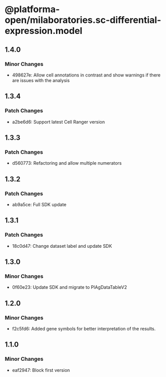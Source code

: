 # @platforma-open/milaboratories.sc-differential-expression.model

## 1.4.0

### Minor Changes

- 498627e: Allow cell annotations in contrast and show warnings if there are issues with the analysis

## 1.3.4

### Patch Changes

- a2be6d6: Support latest Cell Ranger version

## 1.3.3

### Patch Changes

- d560773: Refactoring and allow multiple numerators

## 1.3.2

### Patch Changes

- ab9a5ce: Full SDK update

## 1.3.1

### Patch Changes

- 18c0d47: Change dataset label and update SDK

## 1.3.0

### Minor Changes

- 0f60e23: Update SDK and migrate to PlAgDataTableV2

## 1.2.0

### Minor Changes

- f2c5fd6: Added gene symbols for better interpretation of the results.

## 1.1.0

### Minor Changes

- eaf2947: Block first version
